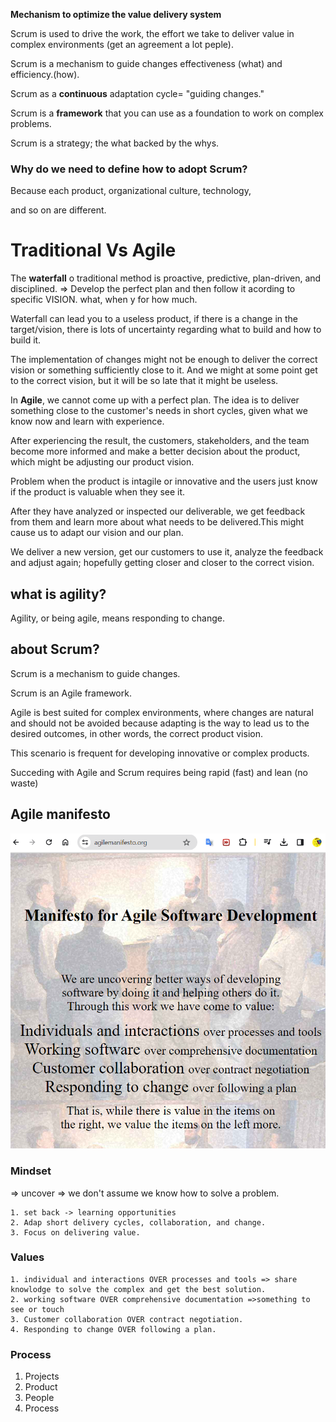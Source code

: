 **Mechanism to optimize the value delivery system**

Scrum is used to drive the work, the effort we take to deliver value in complex environments (get an agreement a lot peple).

Scrum is a mechanism to guide changes effectiveness (what) and efficiency.(how).

Scrum as a **continuous** adaptation cycle= "guiding changes."

Scrum is a **framework** that you can use as a foundation to work on complex problems.

Scrum is a strategy; the what backed by the whys.

### Why do we need to define how to adopt Scrum?

Because each product, organizational culture, technology,

and so on are different.

# Traditional Vs Agile
The **waterfall** o  traditional method is proactive, predictive, plan-driven, and disciplined.  => Develop the perfect plan and then follow it acording to specific VISION. what, when y for how much.

Waterfall can lead you to a useless product, if there is a change in the target/vision, there is lots of uncertainty regarding what to build and how to build it.

The implementation of changes might not be enough to deliver the correct vision or something sufficiently close to it. And we might at some point get to the correct vision, but it will be so late that it might be useless.

In **Agile**, we cannot come up with a perfect plan. The idea is to deliver something close to the customer's needs in short cycles, given what we know now and learn with experience.

After experiencing the result, the customers, stakeholders, and the team become more informed and make a better decision about the product, which might be adjusting our product vision.



Problem when the product is intagile or innovative and the users just know if the product is valuable when they see it.

After they have analyzed or inspected our deliverable, we get feedback from them and learn more about what needs to be delivered.This might cause us to adapt our vision and  our plan.

We deliver a new version, get our customers to use it, analyze the feedback and adjust again; hopefully getting closer and closer to the correct vision.

## what is agility?

Agility, or being agile, means responding to change.


## about Scrum?

Scrum is a mechanism to guide changes.

Scrum is an Agile framework.

Agile is best suited for complex environments, where changes are natural and should not be avoided because adapting is the way to lead us to the desired outcomes, in other words, the correct product vision.

This scenario is frequent for developing innovative or complex products.

Succeding with Agile and Scrum requires being rapid (fast) and lean (no waste)

## Agile manifesto 
[![img.png](img.png)](https://agilemanifesto.org/)


### Mindset 
=> uncover => we don't assume we know how to solve a problem.
```
1. set back -> learning opportunities
2. Adap short delivery cycles, collaboration, and change.
3. Focus on delivering value.
```
### Values
```
1. individual and interactions OVER processes and tools => share knowlodge to solve the complex and get the best solution.
2. working software OVER comprehensive documentation =>something to see or touch
3. Customer collaboration OVER contract negotiation.
4. Responding to change OVER following a plan.
```
### Process
1. Projects
2. Product
3. People
4. Process






